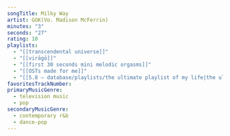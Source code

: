 ```yaml
---
songTitle: Milky Way
artist: GGK(Vo. Madison McFerrin)
minutes: "3"
seconds: "27"
rating: 10
playlists:
  - "[[transcendental universe]]"
  - "[[virāgō]]"
  - "[[first 30 seconds mini melodic orgasms]]"
  - "[[OSTs made for me]]"
  - "[[5.8 — database/playlists/the ultimate playlist of my life|the ultimate playlist of my life]]"
favoritesTrackNumber:
primaryMusicGenre:
  - television music
  - pop
secondaryMusicGenre:
  - contemporary r&b
  - dance-pop
---
```


